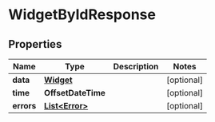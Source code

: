 

# WidgetByIdResponse


## Properties

Name | Type | Description | Notes
------------ | ------------- | ------------- | -------------
**data** | [**Widget**](Widget.md) |  |  [optional]
**time** | **OffsetDateTime** |  |  [optional]
**errors** | [**List&lt;Error&gt;**](Error.md) |  |  [optional]



